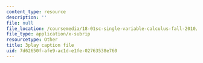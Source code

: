 ```yaml
---
content_type: resource
description: ''
file: null
file_location: /coursemedia/18-01sc-single-variable-calculus-fall-2010/7d62650fafe9ac1de1fe02763538e760_9v25gg2qJYE.srt
file_type: application/x-subrip
resourcetype: Other
title: 3play caption file
uid: 7d62650f-afe9-ac1d-e1fe-02763538e760
---
```

